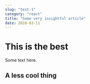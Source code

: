 ```yaml
---
slug: "test-1"
category: "react"
title: "Some very insightful article"
date: 2020-03-11
---
```


# This is the best
Some text here.

## A less cool thing
